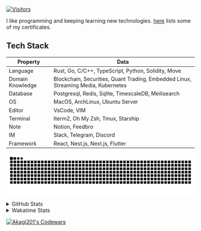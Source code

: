 <!-- markdownlint-disable MD041 MD010 MD033 -->
[![Visitors](https://api.visitorbadge.io/api/daily?path=Akagi201%2FAkagi201&label=Visitors%20Today&countColor=%2337d67a)](https://visitorbadge.io/status?path=Akagi201%2FAkagi201)

I like programming and keeping learning new technologies. [here](https://github.com/Akagi201/blockchain) lists some of my certificates.

## Tech Stack

| Property         	| Data                                                                               	|
|------------------	|------------------------------------------------------------------------------------	|
| Language         	| Rust, Go, C/C++, TypeScript, Python, Solidity, Move                                 |
| Domain Knowledge 	| Blockchain, Securities, Quant Trading, Embedded Linux, Streaming Media, Kubernetes 	|
| Database         	| Postgresql, Redis, Sqlite, TimescaleDB, Meilisearch                                 |
| OS               	| MacOS, ArchLinux, Ubuntu Server                                                     |
| Editor           	| VsCode, VIM                                                                        	|
| Terminal          | Iterm2, Oh My Zsh, Tmux, Starship                                                   |
| Note             	| Notion, Feedbro                                                                    	|
| IM               	| Slack, Telegram, Discord                                                            |
| Framework         | React, Nest.js, Next.js, Flutter                                                   	|

[![github contribution grid snake animation](https://raw.githubusercontent.com/Akagi201/Akagi201/output/github-contribution-grid-snake.svg#gh-light-mode-only)](https://github.com/Akagi201)

<details>
<summary>GitHub Stats</summary>
  <a href="https://github.com/Akagi201"><img alt="Profile Detail" src="https://raw.githubusercontent.com/Akagi201/Akagi201/master/profile-summary-card-output/dracula/0-profile-details.svg" /></a>
  <a href="https://github.com/Akagi201"><img alt="Github Stats" src="https://raw.githubusercontent.com/Akagi201/Akagi201/master/profile-summary-card-output/dracula/3-stats.svg" /></a>
  <a href="https://github.com/Akagi201"><img alt="Lang By Commits" src="https://raw.githubusercontent.com/Akagi201/Akagi201/master/profile-summary-card-output/dracula/2-most-commit-language.svg" /></a>
</details>

<details>
<summary>Wakatime Stats</summary>
<br>

<!--START_SECTION:waka-->

```txt
From: 08 February 2024 - To: 15 February 2024

Total Time: 47 hrs 58 mins

Other                      41 hrs 52 mins  █████████████████████▓░░░   87.31 %
sh                         3 hrs 53 mins   ██░░░░░░░░░░░░░░░░░░░░░░░   08.13 %
Nginx configuration file   40 mins         ▒░░░░░░░░░░░░░░░░░░░░░░░░   01.41 %
Markdown                   18 mins         ░░░░░░░░░░░░░░░░░░░░░░░░░   00.63 %
TOML                       17 mins         ░░░░░░░░░░░░░░░░░░░░░░░░░   00.62 %
Rust                       14 mins         ░░░░░░░░░░░░░░░░░░░░░░░░░   00.50 %
Solidity                   11 mins         ░░░░░░░░░░░░░░░░░░░░░░░░░   00.41 %
Lua                        9 mins          ░░░░░░░░░░░░░░░░░░░░░░░░░   00.34 %
Bash                       8 mins          ░░░░░░░░░░░░░░░░░░░░░░░░░   00.31 %
YAML                       3 mins          ░░░░░░░░░░░░░░░░░░░░░░░░░   00.13 %
```

<!--END_SECTION:waka-->

</details>

<a href="https://www.codewars.com/users/Akagi201"><img alt="Akagi201's Codewars" src="https://www.codewars.com/users/Akagi201/badges/small"></a>
